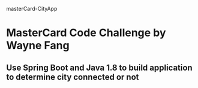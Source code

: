 masterCard-CityApp
# MasterCard Code Challenge by Wayne Fang
## Use Spring Boot and Java 1.8 to build application to determine city connected or not
